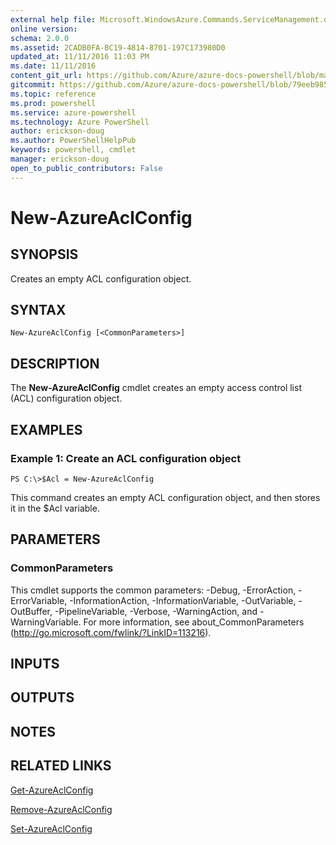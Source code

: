 ```yaml
---
external help file: Microsoft.WindowsAzure.Commands.ServiceManagement.dll-Help.xml
online version: 
schema: 2.0.0
ms.assetid: 2CADB0FA-BC19-4814-8701-197C173980D0
updated_at: 11/11/2016 11:03 PM
ms.date: 11/11/2016
content_git_url: https://github.com/Azure/azure-docs-powershell/blob/master/azureps-cmdlets-docs/ServiceManagement/Azure.Service/v3.0.0/New-AzureAclConfig.md
gitcommit: https://github.com/Azure/azure-docs-powershell/blob/79eeb985ea480979357fb4695832a0c3d29a48bf/azureps-cmdlets-docs/ServiceManagement/Azure.Service/v3.0.0/New-AzureAclConfig.md
ms.topic: reference
ms.prod: powershell
ms.service: azure-powershell
ms.technology: Azure PowerShell
author: erickson-doug
ms.author: PowerShellHelpPub
keywords: powershell, cmdlet
manager: erickson-doug
open_to_public_contributors: False
---
```


# New-AzureAclConfig

## SYNOPSIS
Creates an empty ACL configuration object.

## SYNTAX

```
New-AzureAclConfig [<CommonParameters>]
```

## DESCRIPTION
The **New-AzureAclConfig** cmdlet creates an empty access control list (ACL) configuration object.

## EXAMPLES

### Example 1: Create an ACL configuration object
```
PS C:\>$Acl = New-AzureAclConfig
```

This command creates an empty ACL configuration object, and then stores it in the $Acl variable.

## PARAMETERS

### CommonParameters
This cmdlet supports the common parameters: -Debug, -ErrorAction, -ErrorVariable, -InformationAction, -InformationVariable, -OutVariable, -OutBuffer, -PipelineVariable, -Verbose, -WarningAction, and -WarningVariable. For more information, see about_CommonParameters (http://go.microsoft.com/fwlink/?LinkID=113216).

## INPUTS

## OUTPUTS

## NOTES

## RELATED LINKS

[Get-AzureAclConfig](xref:ServiceManagement/Azure.Service/v3.0.0/Get-AzureAclConfig.md)

[Remove-AzureAclConfig](xref:ServiceManagement/Azure.Service/v3.0.0/Remove-AzureAclConfig.md)

[Set-AzureAclConfig](xref:ServiceManagement/Azure.Service/v3.0.0/Set-AzureAclConfig.md)


